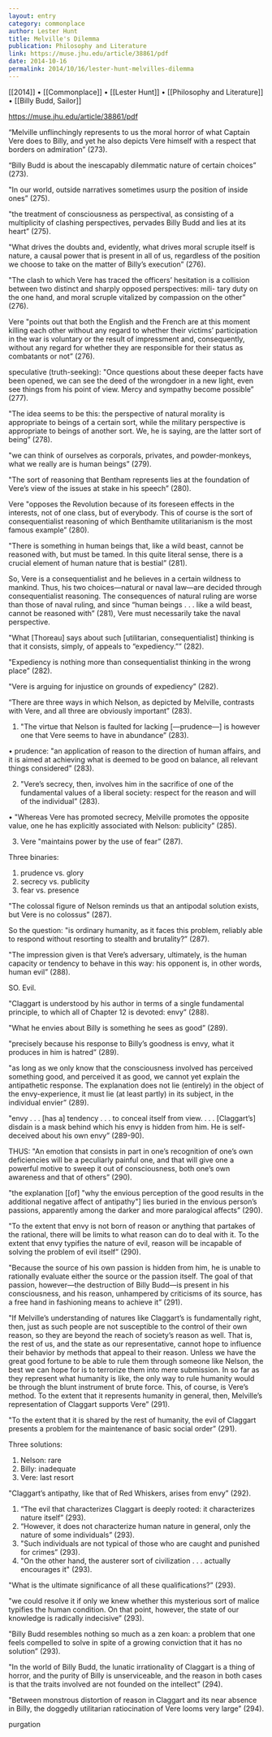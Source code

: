 ```yaml
---
layout: entry
category: commonplace
author: Lester Hunt
title: Melville's Dilemma
publication: Philosophy and Literature
link: https://muse.jhu.edu/article/38861/pdf
date: 2014-10-16
permalink: 2014/10/16/lester-hunt-melvilles-dilemma
---
```


[[2014]] • [[Commonplace]] • [[Lester Hunt]] • [[Philosophy and Literature]] • [[Billy Budd, Sailor]]

https://muse.jhu.edu/article/38861/pdf

“Melville unflinchingly represents to us the moral horror of what Captain Vere does to Billy, and yet he also depicts Vere himself with a respect that borders on admiration” (273). 

“Billy Budd is about the inescapably dilemmatic nature of certain choices” (273).

"In our world, outside narratives sometimes usurp the position of inside ones” (275).

"the treatment of consciousness as perspectival, as consisting of a multiplicity of clashing perspectives, pervades Billy Budd and lies at its heart” (275).

"What drives the doubts and, evidently, what drives moral scruple itself is nature, a causal power that is present in all of us, regardless of the position we choose to take on the matter of Billy’s execution” (276). 

"The clash to which Vere has traced the officers’ hesitation is a collision between two distinct and sharply opposed perspectives: mili- tary duty on the one hand, and moral scruple vitalized by compassion on the other” (276).

Vere "points out that both the English and the French are at this moment killing each other without any regard to whether their victims’ participation in the war is voluntary or the result of impressment and, consequently, without any regard for whether they are responsible for their status as combatants or not” (276).

speculative (truth-seeking): "Once questions about these deeper facts have been opened, we can see the deed of the wrongdoer in a new light, even see things from his point of view. Mercy and sympathy become possible” (277).

"The idea seems to be this: the perspective of natural morality is appropriate to beings of a certain sort, while the military perspective is appropriate to beings of another sort. We, he is saying, are the latter sort of being” (278).

"we can think of ourselves as corporals, privates, and powder-monkeys, what we really are is human beings” (279).

"The sort of reasoning that Bentham represents lies at the foundation of Vere’s view of the issues at stake in his speech” (280).

Vere "opposes the Revolution because of its foreseen effects in the interests, not of one class, but of everybody. This of course is the sort of consequentialist reasoning of which Benthamite utilitarianism is the most famous example” (280).

"There is something in human beings that, like a wild beast, cannot be reasoned with, but must be tamed. In this quite literal sense, there is a crucial element of human nature that is bestial” (281).

So, Vere is a consequentialist and he believes in a certain wildness to mankind. Thus, his two choices—natural or naval law—are decided through consequentialist reasoning. The consequences of natural ruling are worse than those of naval ruling, and since “human beings . . . like a wild beast, cannot be reasoned with” (281), Vere must necessarily take the naval perspective.

"What [Thoreau] says about such [utilitarian, consequentialist] thinking is that it consists, simply, of appeals to “expediency.”” (282).

"Expediency is nothing more than consequentialist thinking in the wrong place” (282).

"Vere is arguing for injustice on grounds of expediency” (282).

“There are three ways in which Nelson, as depicted by Melville, contrasts with Vere, and all three are obviously important” (283).

1. "The virtue that Nelson is faulted for lacking [—prudence—] is however one that Vere seems to have in abundance” (283).
 
• prudence: "an application of reason to the direction of human affairs, and it is aimed at achieving what is deemed to be good on balance, all relevant things considered” (283).

2. "Vere’s secrecy, then, involves him in the sacrifice of one of the fundamental values of a liberal society: respect for the reason and will of the individual” (283).
 
	
• "Whereas Vere has promoted secrecy, Melville promotes the opposite value, one he has explicitly associated with Nelson: publicity” (285).

3. Vere "maintains power by the use of fear” (287).

Three binaries:

1. prudence vs. glory
2. secrecy vs. publicity
3. fear vs. presence

"The colossal figure of Nelson reminds us that an antipodal solution exists, but Vere is no colossus” (287).

So the question: "is ordinary humanity, as it faces this problem, reliably able to respond without resorting to stealth and brutality?” (287).

"The impression given is that Vere’s adversary, ultimately, is the human capacity or tendency to behave in this way: his opponent is, in other words, human evil” (288).


SO. Evil.

"Claggart is understood by his author in terms of a single fundamental principle, to which all of Chapter 12 is devoted: envy” (288).

"What he envies about Billy is something he sees as good” (289).

"precisely because his response to Billy’s goodness is envy, what it produces in him is hatred” (289).

"as long as we only know that the consciousness involved has perceived something good, and perceived it as good, we cannot yet explain the antipathetic response. The explanation does not lie (entirely) in the object of the envy-experience, it must lie (at least partly) in its subject, in the individual envier” (289).

"envy . . . [has a] tendency . . . to conceal itself from view. . . . [Claggart’s] disdain is a mask behind which his envy is hidden from him. He is self-deceived about his own envy” (289-90).

THUS: "An emotion that consists in part in one’s recognition of one’s own deficiencies will be a peculiarly painful one, and that will give one a powerful motive to sweep it out of consciousness, both one’s own awareness and that of others” (290).

"the explanation [[of] "why the envious perception of the good results in the additional negative affect of antipathy"] lies buried in the envious person’s passions, apparently among the darker and more paralogical affects” (290).

"To the extent that envy is not born of reason or anything that partakes of the rational, there will be limits to what reason can do to deal with it. To the extent that envy typifies the nature of evil, reason will be incapable of solving the problem of evil itself” (290).

"Because the source of his own passion is hidden from him, he is unable to rationally evaluate either the source or the passion itself. The goal of that passion, however—the destruction of Billy Budd—is present in his consciousness, and his reason, unhampered by criticisms of its source, has a free hand in fashioning means to achieve it” (291).


"If Melville’s understanding of natures like Claggart’s is fundamentally right, then, just as such people are not susceptible to the control of their own reason, so they are beyond the reach of society’s reason as well. That is, the rest of us, and the state as our representative, cannot hope to influence their behavior by methods that appeal to their reason. Unless we have the great good fortune to be able to rule them through someone like Nelson, the best we can hope for is to terrorize them into mere submission. In so far as they represent what humanity is like, the only way to rule humanity would be through the blunt instrument of brute force. This, of course, is Vere’s method. To the extent that it represents humanity in general, then, Melville’s representation of Claggart supports Vere” (291).

"To the extent that it is shared by the rest of humanity, the evil of Claggart presents a problem for the maintenance of basic social order” (291).

Three solutions:

1. Nelson: rare
2. Billy: inadequate
3. Vere: last resort

"Claggart’s antipathy, like that of Red Whiskers, arises from envy” (292).

1. “The evil that characterizes Claggart is deeply rooted: it characterizes nature itself” (293).
2. “However, it does not characterize human nature in general, only the nature of some individuals” (293).
3. "Such individuals are not typical of those who are caught and punished for crimes” (293).
4. "On the other hand, the austerer sort of civilization . . . actually encourages it" (293).

"What is the ultimate significance of all these qualifications?” (293).

"we could resolve it if only we knew whether this mysterious sort of malice typifies the human condition. On that point, however, the state of our knowledge is radically indecisive” (293).

"Billy Budd resembles nothing so much as a zen koan: a problem that one feels compelled to solve in spite of a growing conviction that it has no solution” (293).

"In the world of Billy Budd, the lunatic irrationality of Claggart is a thing of horror, and the purity of Billy is unserviceable, and the reason in both cases is that the traits involved are not founded on the intellect” (294).

"Between monstrous distortion of reason in Claggart and its near absence in Billy, the doggedly utilitarian ratiocination of Vere looms very large” (294).

purgation
